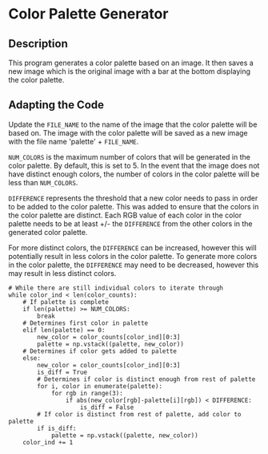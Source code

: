 # Color Palette Generator
## Description
This program generates a color palette based on an image.
It then saves a new image which is the original image with a bar at the bottom displaying the color palette.

## Adapting the Code
Update the `FILE_NAME` to the name of the image that the color palette will be based on. 
The image with the color palette will be saved as a new image with the file name 'palette' + `FILE_NAME`.

`NUM_COLORS` is the maximum number of colors that will be generated in the color palette. By default, this is set to 5. 
In the event that the image does not have distinct enough colors, the number of colors in the color palette will be less than `NUM_COLORS`.

`DIFFERENCE` represents the threshold that a new color needs to pass in order to be added to the color palette.
This was added to ensure that the colors in the color palette are distinct.
Each RGB value of each color in the color palette needs to be at least +/- the `DIFFERENCE` from the other colors in the generated color palette.

For more distinct colors, the `DIFFERENCE` can be increased, however this will potentially result in less colors in the color palette.
To generate more colors in the color palette, the `DIFFERENCE` may need to be decreased, however this may result in less distinct colors.

```
# While there are still individual colors to iterate through
while color_ind < len(color_counts):
    # If palette is complete
    if len(palette) >= NUM_COLORS:
        break
    # Determines first color in palette
    elif len(palette) == 0:
        new_color = color_counts[color_ind][0:3]
        palette = np.vstack((palette, new_color))
    # Determines if color gets added to palette
    else:
        new_color = color_counts[color_ind][0:3]
        is_diff = True
        # Determines if color is distinct enough from rest of palette
        for i, color in enumerate(palette):
            for rgb in range(3):
                if abs(new_color[rgb]-palette[i][rgb]) < DIFFERENCE:
                    is_diff = False
        # If color is distinct from rest of palette, add color to palette
        if is_diff:
            palette = np.vstack((palette, new_color))
    color_ind += 1
```
